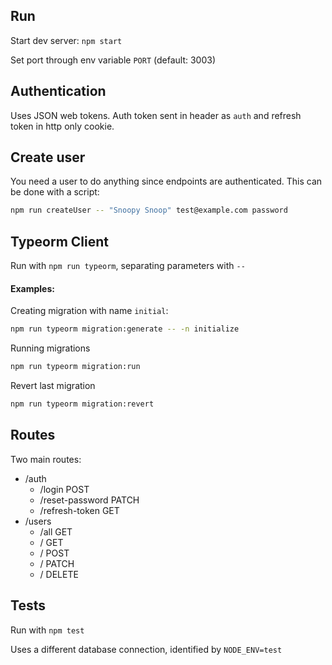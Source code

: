## Run

Start dev server: `npm start`

Set port through env variable `PORT` (default: 3003)

## Authentication

Uses JSON web tokens. Auth token sent in header as `auth` and refresh token in http only cookie.

## Create user

You need a user to do anything since endpoints are authenticated. This can be done with a script:

```bash
npm run createUser -- "Snoopy Snoop" test@example.com password
```

## Typeorm Client

Run with `npm run typeorm`, separating parameters with `--`

#### Examples:

Creating migration with name `initial`:

```bash
npm run typeorm migration:generate -- -n initialize
```

Running migrations

```bash
npm run typeorm migration:run
```

Revert last migration

```bash
npm run typeorm migration:revert
```

## Routes

Two main routes:

- /auth
  - /login POST
  - /reset-password PATCH
  - /refresh-token GET
- /users
  - /all GET
  - / GET
  - / POST
  - / PATCH
  - / DELETE

## Tests

Run with `npm test`

Uses a different database connection, identified by `NODE_ENV=test`
